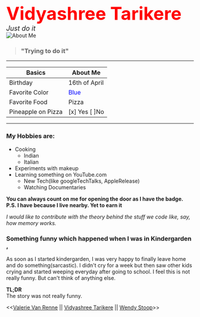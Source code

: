 <font color="red" size="10">**Vidyashree Tarikere**</font> <br>
<font size="4">_Just do it_</font> <br>
![About Me](https://user-images.githubusercontent.com/9261592/96003409-7d6b2d00-0e3a-11eb-861b-daff0ba2e8d2.jpg)

> ### "Trying to do it"

_____
| Basics | About Me |
| ---- | ---- |
Birthday | 16th of April 
Favorite Color | <font color="blue">Blue</font> <br>
Favorite Food | Pizza <br>
Pineapple on Pizza | [x] Yes [ ]No
____

### My Hobbies are:
- Cooking
    - Indian
    - Italian
- Experiments with makeup
- Learning something on YouTube.com
    - New Tech(like googleTechTalks, AppleRelease)
    - Watching Documentaries

**You can always count on me for opening the door as I have the badge. P.S. I have because I live nearby. Yet to earn it**

_I would like to contribute with the theory behind the stuff we code like, say, how memory works._

### Something funny which happened when I was in Kindergarden ,
As soon as I started kindergarden, I was very happy to finally leave home and do something(sarcastic). I didn't cry for a week but then saw other kids crying and started weeping everyday after going to school. I feel this is not really funny. But can't think of anything else.

**TL;DR**<br>
The story was not really funny.

<<[Valerie Van Renne]() || [Vidyashree Tarikere](https://github.com/VidyashreeTarikere/markdown-challenge) || [Wendy Stoop](https://github.com/WendyStoop/markdown-challenge)>>
